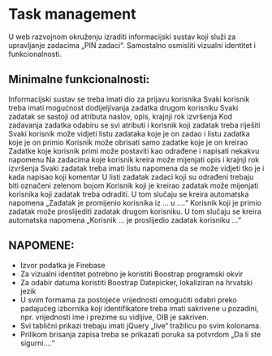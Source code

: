 # Task management

U web razvojnom okruženju izraditi informacijski sustav koji služi za upravljanje zadacima „PIN
zadaci“. Samostalno osmisliti vizualni identitet i funkcionalnosti.

## Minimalne funkcionalnosti:

Informacijski sustav se treba imati dio za prijavu korisnika
Svaki korisnik treba imati mogućnost dodijeljivanja zadatka drugom korisniku
Svaki zadatak se sastoji od atributa naslov, opis, krajnji rok izvršenja
Kod zadavanja zadatka odabiru se svi atributi i korisnik koji zadatak treba riješiti
Svaki korisnik može vidjeti listu zadataka koje je on zadao i listu zadatka koje je on
primio
Korisnik može obrisati samo zadatke koje je on kreirao
Zadatke koje korisnik primi može postaviti kao odrađene i napisati nekakvu napomenu
Na zadacima koje korisnik kreira može mijenjati opis i krajnji rok izvršenja
Svaki zadatak treba imati listu napomena da se može vidjeti tko je i kada napisao koji
komentar
U listi zadatak zadaci koji su odrađeni trebaju biti označeni zelenom bojom
Korisnik koji je kreirao zadatak može mijenjati korisnika koji zadatak treba odraditi. U
tom slučaju se kreira automatska napomena „Zadatak je promijenio korisnika iz ... u ....“
Korisnik koji je primio zadatak može proslijediti zadatak drugom korisniku. U tom slučaju
se kreira automatska napomena „Korisnik ... je proslijedio zadatak korisniku ...“


## NAPOMENE:
- Izvor podatka je Firebase
- Za vizualni identitet potrebno je koristiti Boostrap programski okvir
- Za odabir datuma koristiti Boostrap Datepicker, lokaliziran na hrvatski jezik
- U svim formama za postojeće vrijednosti omogućiti odabri preko padajućeg izbornika
koji identifikatore treba imati sakrivene u pozadini, npr. vrijednosti ime i prezime su
vidljive, OIB je sakriven.
- Svi tablični prikazi trebaju imati jQuery „live“ tražilicu po svim kolonama.
- Prilikom brisanja zapisa treba se prikazati poruka sa potvrdom „Da li ste sigurni....“